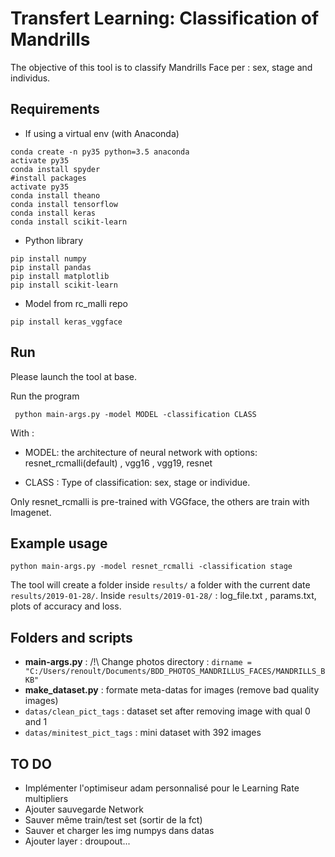 # Transfert Learning: Classification of Mandrills

The objective of this tool is to classify Mandrills Face per : sex, stage and individus.


## Requirements

* If using a virtual env (with Anaconda)

```
conda create -n py35 python=3.5 anaconda
activate py35
conda install spyder
#install packages
activate py35
conda install theano
conda install tensorflow
conda install keras
conda install scikit-learn
```

 * Python library

```
pip install numpy
pip install pandas
pip install matplotlib
pip install scikit-learn
```

* Model from rc_malli repo

```
pip install keras_vggface
 ```

## Run

Please launch the tool at base.

Run the program
```
 python main-args.py -model MODEL -classification CLASS
 ```

With :

- MODEL: the architecture of neural network with options: resnet_rcmalli(default) , vgg16 , vgg19, resnet

- CLASS : Type of classification: sex, stage or individue.

Only resnet_rcmalli is pre-trained with VGGface, the others are train with Imagenet.

## Example usage


```
python main-args.py -model resnet_rcmalli -classification stage
```

 The tool will create a folder inside `results/` a folder with the current date `results/2019-01-28/`.
 Inside `results/2019-01-28/` : log_file.txt , params.txt, plots of accuracy and loss.

 ## Folders and scripts

* **main-args.py** : /!\ Change photos directory : ```dirname = "C:/Users/renoult/Documents/BDD_PHOTOS_MANDRILLUS_FACES/MANDRILLS_BKB"```
* **make_dataset.py** : formate meta-datas for images (remove bad quality images)
* `datas/clean_pict_tags` : dataset set after removing image with qual 0 and 1
* `datas/minitest_pict_tags` : mini dataset with 392 images



 ## TO DO

 * Implémenter l'optimiseur adam personnalisé pour le Learning Rate multipliers
 * Ajouter sauvegarde Network
 * Sauver même train/test set (sortir de la fct)
 * Sauver et charger les img numpys dans datas
 * Ajouter layer : droupout...
